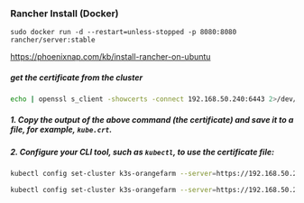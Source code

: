### Rancher Install (Docker)

```
sudo docker run -d --restart=unless-stopped -p 8080:8080 rancher/server:stable
```


https://phoenixnap.com/kb/install-rancher-on-ubuntu

##### get the certificate from the cluster
```bash
echo | openssl s_client -showcerts -connect 192.168.50.240:6443 2>/dev/null | openssl x509 -outform PEM
```

##### 1.  Copy the output of the above command (the certificate) and save it to a file, for example, `kube.crt`.
##### 2. Configure your CLI tool, such as `kubectl`, to use the certificate file:
```bash
kubectl config set-cluster k3s-orangefarm --server=https://192.168.50.240:6443 --certificate-authority=/root/.vault/kube.crt
```

```bash
kubectl config set-cluster k3s-orangefarm --server=https://192.168.50.240:6443 --certificate-authority=/root/.vault/kube.crt
```
